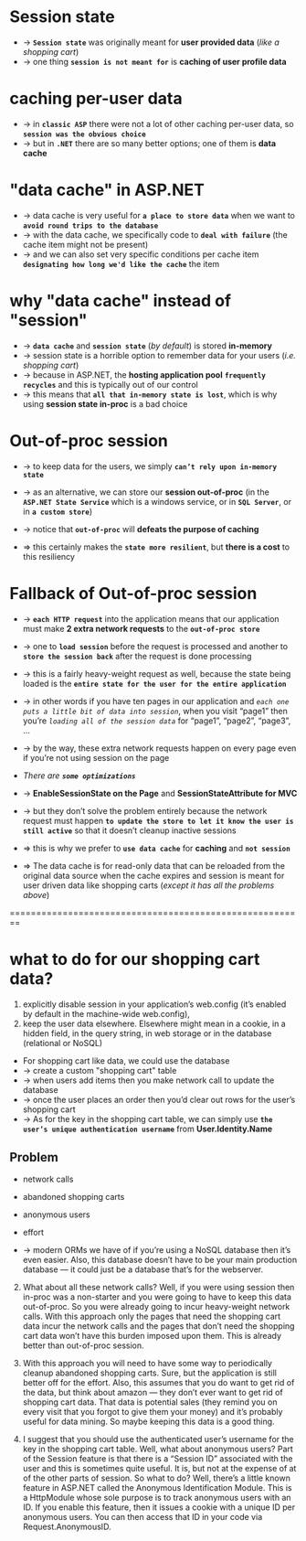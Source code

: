 
# Session state 
* -> **`Session state`** was originally meant for **user provided data** (_like a shopping cart_)
* -> one thing **`session is not meant for`** is **caching of user profile data**

# caching per-user data
* -> in **`classic ASP`** there were not a lot of other caching per-user data, so **`session was the obvious choice`**
* -> but in **`.NET`** there are so many better options; one of them is **data cache**

# "data cache" in ASP.NET
* -> data cache is very useful for **`a place to store data`** when we want to **`avoid round trips to the database`**
* -> with the data cache, we specifically code to **`deal with failure`** (the cache item might not be present) 
* -> and we can also set very specific conditions per cache item **`designating how long we'd like the cache`** the item

# why "data cache" instead of "session"
* -> **`data cache`** and **`session state`** (_by default_) is stored **in-memory**
* -> session state is a horrible option to remember data for your users (_i.e. shopping cart_)
* -> because in ASP.NET, the **hosting application pool** **`frequently recycles`** and this is typically out of our control
* -> this means that **`all that in-memory state is lost`**, which is why using **session state in-proc** is a bad choice

# Out-of-proc session
* -> to keep data for the users, we simply **`can’t rely upon in-memory state`**
* -> as an alternative, we can store our **session out-of-proc** (in the **`ASP.NET State Service`** which is a windows service, or in **`SQL Server`**, or in **`a custom store`**)
* -> notice that **`out-of-proc`** will **defeats the purpose of caching**

* => this certainly makes the **`state more resilient`**, but **there is a cost** to this resiliency

# Fallback of Out-of-proc session
* -> **`each HTTP request`** into the application means that our application must make **2 extra network requests** to the **`out-of-proc store`**
* -> one to **`load session`** before the request is processed and another to **`store the session back`** after the request is done processing
* -> this is a fairly heavy-weight request as well, because the state being loaded is the **`entire state for the user for the entire application`**

* -> in other words if you have ten pages in our application and _`each one puts a little bit of data into session`_, when you visit “page1” then you’re _`loading all of the session data`_ for “page1”, “page2”, “page3”, ... 
* -> by the way, these extra network requests happen on every page even if you’re not using session on the page

* _There are **`some optimizations`**_
* -> **EnableSessionState on the Page** and **SessionStateAttribute for MVC**
* -> but they don’t solve the problem entirely because the network request must happen **`to update the store to let it know the user is still active`** so that it doesn’t cleanup inactive sessions

* => this is why we prefer to **`use data cache`** for **caching** and **`not session`**
* => The data cache is for read-only data that can be reloaded from the original data source when the cache expires and session is meant for user driven data like shopping carts (_except it has all the problems above_)

========================================================
#  what to do for our shopping cart data? 
1. explicitly disable session in your application’s web.config (it’s enabled by default in the machine-wide web.config), 
2. keep the user data elsewhere. Elsewhere might mean in a cookie, in a hidden field, in the query string, in web storage or in the database (relational or NoSQL)

* For shopping cart like data, we could use the database
* -> create a custom "shopping cart" table 
* -> when users add items then you make network call to update the database
* -> once the user places an order then you’d clear out rows for the user’s shopping cart
* -> As for the key in the shopping cart table, we can simply use **`the user’s unique authentication username`** from **User.Identity.Name**

## Problem

* network calls
* abandoned shopping carts
* anonymous users

* effort
* ->  modern ORMs we have of if you’re using a NoSQL database then it’s even easier. Also, this database doesn’t have to be your main production database — it could just be a database that’s for the webserver.

2) What about all these network calls? Well, if you were using session then in-proc was a non-starter and you were going to have to keep this data out-of-proc. So you were already going to incur heavy-weight network calls. With this approach only the pages that need the shopping cart data incur the network calls and the pages that don’t need the shopping cart data won’t have this burden imposed upon them. This is already better than out-of-proc session.

3) With this approach you will need to have some way to periodically cleanup abandoned shopping carts. Sure, but the application is still better off for the effort. Also, this assumes that you do want to get rid of the data, but think about amazon — they don’t ever want to get rid of shopping cart data. That data is potential sales (they remind you on every visit that you forgot to give them your money) and it’s probably useful for data mining. So maybe keeping this data is a good thing.

4) I suggest that you should use the authenticated user’s username for the key in the shopping cart table. Well, what about anonymous users? Part of the Session feature is that there is a “Session ID” associated with the user and this is sometimes quite useful. It is, but not at the expense of at of the other parts of session. So what to do? Well, there’s a little known feature in ASP.NET called the Anonymous Identification Module. This is a HttpModule whose sole purpose is to track anonymous users with an ID. If you enable this feature, then it issues a cookie with a unique ID per anonymous users. You can then access that ID in your code via Request.AnonymousID.